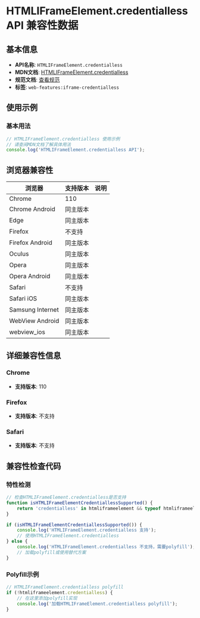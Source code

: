 # HTMLIFrameElement.credentialless API 兼容性数据

## 基本信息

- **API名称**: `HTMLIFrameElement.credentialless`
- **MDN文档**: [HTMLIFrameElement.credentialless](https://developer.mozilla.org/docs/Web/API/HTMLIFrameElement/credentialless)
- **规范文档**: [查看规范](https://wicg.github.io/anonymous-iframe/#dom-htmliframeelement-credentialless)
- **标签**: `web-features:iframe-credentialless`

## 使用示例

### 基本用法

```javascript
// HTMLIFrameElement.credentialless 使用示例
// 请查阅MDN文档了解具体用法
console.log('HTMLIFrameElement.credentialless API');
```

## 浏览器兼容性

| 浏览器 | 支持版本 | 说明 |
|--------|----------|------|
| Chrome | 110 |  |
| Chrome Android | 同主版本 |  |
| Edge | 同主版本 |  |
| Firefox | 不支持 |  |
| Firefox Android | 同主版本 |  |
| Oculus | 同主版本 |  |
| Opera | 同主版本 |  |
| Opera Android | 同主版本 |  |
| Safari | 不支持 |  |
| Safari iOS | 同主版本 |  |
| Samsung Internet | 同主版本 |  |
| WebView Android | 同主版本 |  |
| webview_ios | 同主版本 |  |

## 详细兼容性信息

### Chrome

- **支持版本**: 110

### Firefox

- **支持版本**: 不支持

### Safari

- **支持版本**: 不支持

## 兼容性检查代码

### 特性检测

```javascript
// 检查HTMLIFrameElement.credentialless是否支持
function isHTMLIFrameElementCredentiallessSupported() {
    return 'credentialless' in htmliframeelement && typeof htmliframeelement.credentialless === 'function';
}

if (isHTMLIFrameElementCredentiallessSupported()) {
    console.log('HTMLIFrameElement.credentialless 支持');
    // 使用HTMLIFrameElement.credentialless
} else {
    console.log('HTMLIFrameElement.credentialless 不支持，需要polyfill');
    // 加载polyfill或使用替代方案
}
```

### Polyfill示例

```javascript
// HTMLIFrameElement.credentialless polyfill
if (!htmliframeelement.credentialless) {
    // 在这里添加polyfill实现
    console.log('加载HTMLIFrameElement.credentialless polyfill');
}
```


